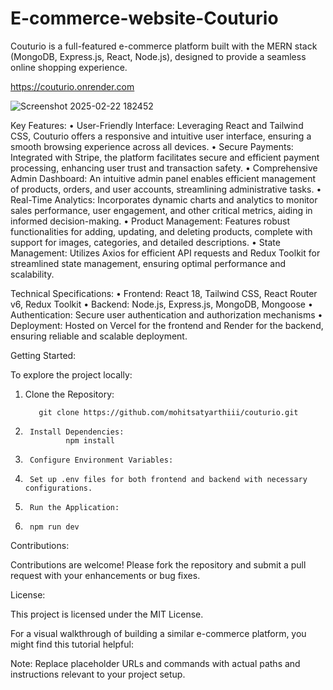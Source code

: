 # E-commerce-website-Couturio
Couturio is a full-featured e-commerce platform built with the MERN stack (MongoDB, Express.js, React, Node.js), designed to provide a seamless online shopping experience.

https://couturio.onrender.com

![Screenshot 2025-02-22 182452](https://github.com/user-attachments/assets/061ebe20-001a-4758-9052-91dd77efdc27)


Key Features:
	•	User-Friendly Interface: Leveraging React and Tailwind CSS, Couturio offers a responsive and intuitive user interface, ensuring a smooth browsing experience across all devices.
	•	Secure Payments: Integrated with Stripe, the platform facilitates secure and efficient payment processing, enhancing user trust and transaction safety.
	•	Comprehensive Admin Dashboard: An intuitive admin panel enables efficient management of products, orders, and user accounts, streamlining administrative tasks.
	•	Real-Time Analytics: Incorporates dynamic charts and analytics to monitor sales performance, user engagement, and other critical metrics, aiding in informed decision-making.
	•	Product Management: Features robust functionalities for adding, updating, and deleting products, complete with support for images, categories, and detailed descriptions.
	•	State Management: Utilizes Axios for efficient API requests and Redux Toolkit for streamlined state management, ensuring optimal performance and scalability.

Technical Specifications:
	•	Frontend: React 18, Tailwind CSS, React Router v6, Redux Toolkit
	•	Backend: Node.js, Express.js, MongoDB, Mongoose
	•	Authentication: Secure user authentication and authorization mechanisms
	•	Deployment: Hosted on Vercel for the frontend and Render for the backend, ensuring reliable and scalable deployment.

Getting Started:

To explore the project locally:
	
 1.	Clone the Repository:

           git clone https://github.com/mohitsatyarthiii/couturio.git


2.      Install Dependencies:
                npm install


3.      Configure Environment Variables:
4.      Set up .env files for both frontend and backend with necessary configurations.

5.      Run the Application:
        
6.      npm run dev



Contributions:

Contributions are welcome! Please fork the repository and submit a pull request with your enhancements or bug fixes.

License:

This project is licensed under the MIT License.

For a visual walkthrough of building a similar e-commerce platform, you might find this tutorial helpful:

Note: Replace placeholder URLs and commands with actual paths and instructions relevant to your project setup.

